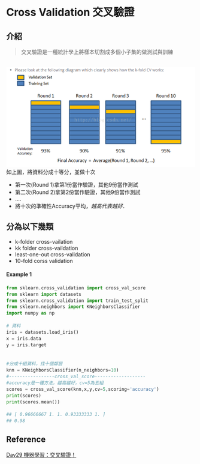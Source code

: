 # Cross Validation 交叉驗證
## 介紹
> 交叉驗證是一種統計學上將樣本切割成多個小子集的做測試與訓練

<br><img src="Cross Validation.png">
<br>如上圖，將資料分成十等分，並做十次
* 第一次(Round 1)拿第1份當作驗證，其他9份當作測試
* 第二次(Round 2)拿第2份當作驗證，其他9份當作測試
* ....
* 將十次的準確性Accuracy平均，*越高代表越好*．

## 分為以下幾類
* k-folder cross-vailation
* kk folder cross-vaildation
* least-one-out cross-validation
* 10-fold corss validation




#### Example 1
```python
from sklearn.cross_validation import cross_val_score
from sklearn import datasets
from sklearn.cross_validation import train_test_split
from sklearn.neighbors import KNeighborsClassifier
import numpy as np

# 資料
iris = datasets.load_iris()
x = iris.data
y = iris.target


#分成十組資料，找十個鄰居
knn = KNeighborsClassifier(n_neighbors=10)
#-----------------cross_val_score-------------------
#accuracy是一種方法，越高越好，cv=5為五組
scores = cross_val_score(knn,x,y,cv=5,scoring='accuracy')
print(scores)
print(scores.mean())

## [ 0.96666667 1. 1. 0.93333333 1. ]
## 0.98
```



## Reference
[Day29 機器學習：交叉驗證！](https://ithelp.ithome.com.tw/articles/10197461)
